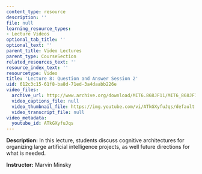 ```yaml
---
content_type: resource
description: ''
file: null
learning_resource_types:
- Lecture Videos
optional_tab_title: ''
optional_text: ''
parent_title: Video Lectures
parent_type: CourseSection
related_resources_text: ''
resource_index_text: ''
resourcetype: Video
title: 'Lecture 8: Question and Answer Session 2'
uid: 612c3c15-61f8-ba8d-71ed-3a4daabb226e
video_files:
  archive_url: http://www.archive.org/download/MIT6.868JF11/MIT6_868JF11_lec08_300k.mp4
  video_captions_file: null
  video_thumbnail_file: https://img.youtube.com/vi/ATkGXyfuJqs/default.jpg
  video_transcript_file: null
video_metadata:
  youtube_id: ATkGXyfuJqs
---
```


**Description:** In this lecture, students discuss cognitive architectures for organizing large artificial intelligence projects, as well future directions for what is needed.

**Instructor:** Marvin Minsky